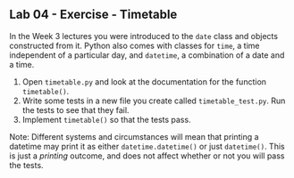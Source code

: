 ## Lab 04 - Exercise - Timetable

In the Week 3 lectures you were introduced to the `date` class and objects constructed from it. Python also comes with classes for `time`, a time independent of a particular day, and `datetime`, a combination of a date and a time.

1. Open `timetable.py` and look at the documentation for the function `timetable()`.
2. Write some tests in a new file you create called `timetable_test.py`. Run the tests to see that they fail.
3. Implement `timetable()` so that the tests pass.


Note: Different systems and circumstances will mean that printing a datetime may print it as either `datetime.datetime()` or just `datetime()`. This is just a _printing_ outcome, and does not affect whether or not you will pass the tests.
